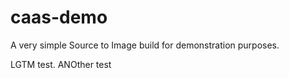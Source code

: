 # caas-demo

A very simple Source to Image build for demonstration purposes.

LGTM test.
ANOther test
